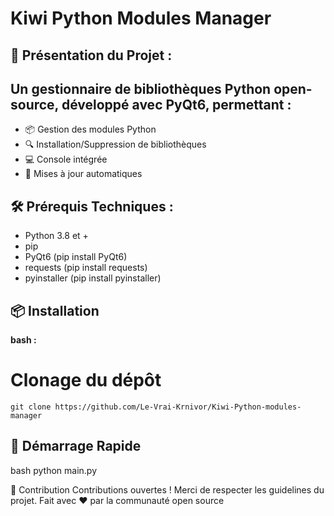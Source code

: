 # Kiwi Python Modules Manager
## 🌟 Présentation du Projet :
## Un gestionnaire de bibliothèques Python open-source, développé avec PyQt6, permettant :

-   📦 Gestion des modules Python
-   🔍 Installation/Suppression de bibliothèques
-   💻 Console intégrée
-   🔄 Mises à jour automatiques

## 🛠️ Prérequis Techniques : 

- Python 3.8 et +
- pip
- PyQt6        (pip install PyQt6)
- requests     (pip install requests)
- pyinstaller  (pip install pyinstaller)

## 📦 Installation

**bash :**
# Clonage du dépôt
``git clone https://github.com/Le-Vrai-Krnivor/Kiwi-Python-modules-manager``


## 🚀 Démarrage Rapide

bash
python main.py

🤝 Contribution
Contributions ouvertes ! Merci de respecter les guidelines du projet. Fait avec ❤️ par la communauté open source
